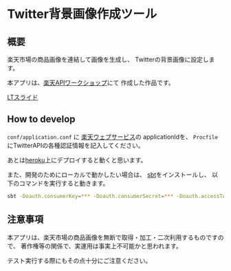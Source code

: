 Twitter背景画像作成ツール
========================================

概要
----------------------------------------

楽天市場の商品画像を連結して画像を生成し、
Twitterの背景画像に設定します。

本アプリは、[楽天APIワークショップ](http://atnd.org/event/rakutenapi/0)にて
作成した作品です。

[LTスライド](http://www.slideshare.net/hirokazunishioka/rakuten-ap-iworkshop)


How to develop
----------------------------------------

`conf/application.conf` に
[楽天ウェブサービス](http://webservice.rakuten.co.jp/)の
applicationIdを、
`Procfile`にTwitterAPIの各種認証情報を記入してください。

あとは[heroku](http://www.heroku.com/)上にデプロイすると動くと思います。

また、開発のためにローカルで動かしたい場合は、
[sbt](http://www.scala-sbt.org/)をインストールし、
以下のコマンドを実行すると動きます。

```bash
sbt -Doauth.consumerKey=*** -Doauth.consumerSecret=*** -Doauth.accessToken=*** -Doauth.accessTokenSecret=*** run
```


注意事項
----------------------------------------

本アプリは、楽天市場の商品画像を無断で取得・加工・二次利用するものですので、
著作権等の関係で、実運用は事実上不可能かと思われます。

テスト実行する際にもその点十分にご注意ください。

